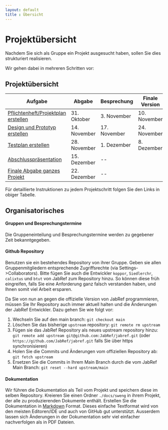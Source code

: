 ```yaml
---
layout: default
title : Übersicht
---
```


# Projektübersicht

Nachdem Sie sich als Gruppe ein Projekt ausgesucht haben, sollen Sie dies strukturiert realisieren.

Wir gehen dabei in mehreren Schritten vor:


## Projektübersicht

| Aufgabe |  Abgabe | Besprechung | Finale Version | Bemerkung |
|---------|--------|---------------------|---------|-----------|
| [Pflichtenheft/Projektplan erstellen](week6/exercises) | 31. Oktober | 3. November  | 10. November | |
| [Design und Prototyp erstellen](week8/exercises) | 14. November | 17. November | 24. November | |
| [Testplan erstellen](week10/exercises) | 28. November | 1. Dezember | 8. Dezember| |
| [Abschlusspräsentation](week12/exercises) | 15. Dezember |  --  |  |
| [Finale Abgabe ganzes Projekt](week12/exercises) | 22. Dezember | -- |  |

Für detaillierte Instruktionen zu jedem Projektschritt folgen Sie den Links in obiger Tabelle.

## Organisatorisches

#### Gruppen und Besprechungstermine
Die Gruppeneinteilung und Besprechungstermine werden zu gegebener Zeit bekanntgegeben.

#### Github Repository
Benutzen sie ein bestehendes Repository von ihrer Gruppe. Geben sie allen Gruppenmitgliedern entsprechende Zugriffsrechte (via Settings->Collaborators).
Bitte fügen Sie auch die Entwickler ```koppor```, ```Siedlerchr```, ```calixtus``` und ```btut``` von JabRef zum Repository hinzu. So können diese früh eingreifen, falls Sie eine Anforderung ganz falsch verstanden haben, und Ihnen somit viel Arbeit ersparen.


Da Sie von nun an gegen die offizielle Version von JabRef programmieren, müssen Sie Ihr Repository auch immer aktuell halten und die Änderungen der JabRef Entwickler. Dazu gehen Sie wie folgt vor:
1. Wechseln Sie auf den main branch:
```git checkout main```
2. Löschen Sie das bisherige ```upstream``` repository: ```git remote rm upstream```
4. Fügen sie das JabRef Repository als neues upstream repository hinzu:
```git remote add upstream git@github.com:JabRef/jabref.git``` (oder ```https://github.com/JabRef/jabref.git``` falls Sie über https synchronisieren)
5. Holen Sie die Commits und Änderungen vom offiziellen Repository ab:
```git fetch upstream```
6. Ersetzen Sie die Commits in Ihrem Main Branch durch die vom JabRef Main Branch:
```git reset --hard upstream/main```


<!--Kreieren sie ausgehend vom master branch einen branch `develop`. Für jede Abgabe (und jedes Feature) kreieren sie ausgehend vom branch `develop` einen neuen Featurebranch. Der Pull Request hat jeweils den `develop` branch als Ziel. Damit haben sie am Ende alle projektrelevanten Änderungen im `develop` branch. -->



#### Dokumentation
Wir führen die Dokumentation als Teil vom Projekt und speichern diese im selben Repository.
Kreieren Sie einen Ordner `./docs/sweng` in ihrem Projekt, der alle zu produzierenden Dokumente enthält. Erstellen Sie die Dokumentation in [Markdown](https://help.github.com/categories/writing-on-github/) Format. Dieses einfache Textformat wird von den meisten Editoren/IDE und auch von GitHub gut unterstützt. Ausserdem lassen sich Änderungen in der Dokumentation sehr viel einfacher nachverfolgen als in PDF Dateien.




